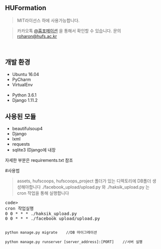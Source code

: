 HUFormation
-----------
>MIT라이선스 하에 사용가능합니다.

> 카카오톡 [@훕포메이션](http://pf.kakao.com/_xdERZxl) 을 통해서 확인할 수 있습니다.
> 문의 roharon@hufs.ac.kr

<html>
<p>

<br>
  <h2>개발 환경</h2>
    <ul>
    <li>Ubuntu 16.04</li>
    <li>PyCharm</li>
  <li>VirtualEnv</li>
    <li>Python 3.6.1</li>
    <li>Django 1.11.2</li>
    </ul>
    
</p>
<p>
<h2>사용된 모듈
</h2>
<ul>
<li>beautifulsoup4</li>
<li>Django</li>
<li>lxml</li>
<li>requests</li>
<li>sqlite3 (Django에 내장</li>
</ul>
자세한 부분은 requirements.txt 참조

</p>

#사용법
> assets, hufscoops, hufscoops_project 폴더가 있는 디렉토리에 DB폴더 생성해야합니다
> ./facebook_upload/upload.py 와 ./haksik_upload.py 는 cron 작업을 통해 실행합니다 
<pre>code>
cron 작업실행
0 0 * * * ./haksik_upload.py
0 0 * * * ./facebook_upload/upload.py
</code></pre>
 <pre><code>
python manage.py migrate    //DB 마이그레이션

python manage.py runserver [server_address]:[PORT]    //서버 실행
</code></pre>
    
    
</html>
